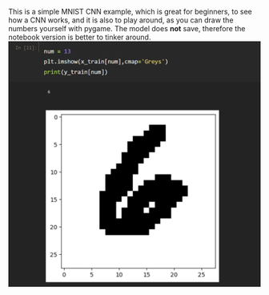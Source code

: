 This is a simple MNIST CNN example, which is great for beginners, to see how a CNN works, and it is also to play around, as you can draw the numbers yourself with pygame.
The model does <b>not</b> save, therefore the notebook version is better to tinker around.
<img src="image_1.png">
